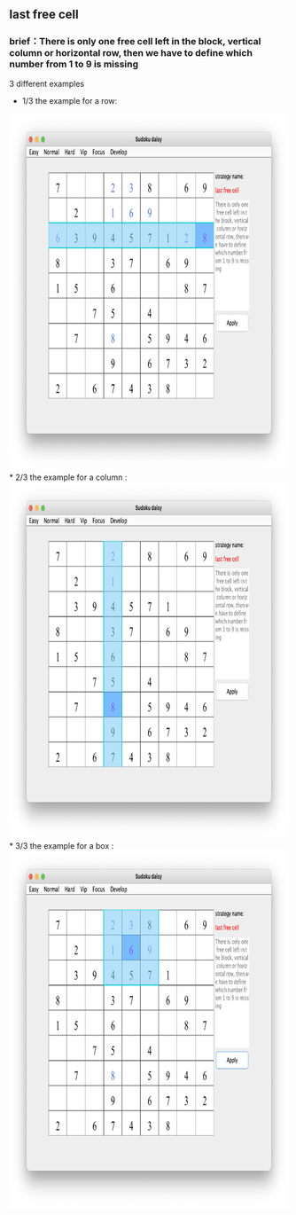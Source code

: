 ## last free cell    
### brief：There is only one free cell left in the block, vertical column or horizontal row, then we have to define which number from 1 to 9 is missing     
3 different examples
* 1/3 the example for a row:    
<img src="picture/last_free_cell_row_EN.png" width="825" height="645" >
* 2/3 the example for a column :   
<img src="picture/last_free_cell_col_EN.png" width="825" height="645" >
* 3/3 the example for a box :   
<img src="picture/last_free_cell_box_EN.png" width="825" height="645" >